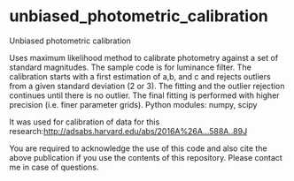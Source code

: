 # unbiased_photometric_calibration
Unbiased photometric calibration

Uses maximum likelihood method to calibrate photometry against a set of standard magnitudes. The sample code is for luminance filter.
The calibration starts with a first estimation of a,b, and c and rejects outliers from a given standard deviation (2 or 3). The fitting and the outlier rejection continues until there is no outlier. The final fitting is performed with higher precision (i.e. finer parameter grids).
Python modules: numpy, scipy

It was used for calibration of data for this research:http://adsabs.harvard.edu/abs/2016A%26A...588A..89J

You are required to acknowledge the use of this code and also cite the above publication if you use the contents of this repository. 
Please contact me in case of questions.

